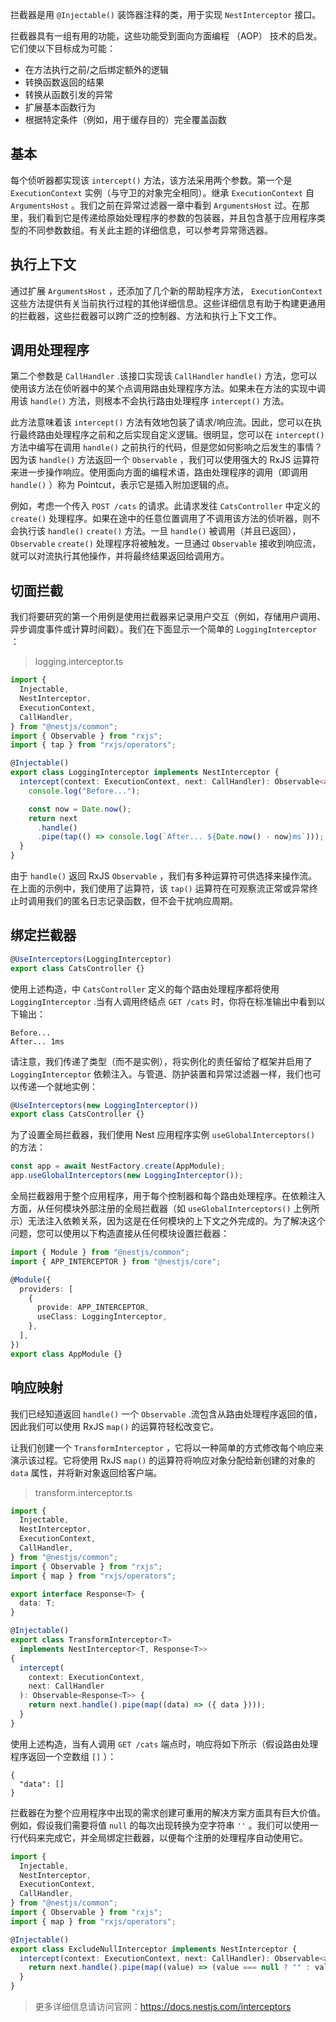 拦截器是用 `@Injectable()` 装饰器注释的类，用于实现 `NestInterceptor` 接口。

拦截器具有一组有用的功能，这些功能受到面向方面编程 （AOP） 技术的启发。它们使以下目标成为可能：

- 在方法执行之前/之后绑定额外的逻辑
- 转换函数返回的结果
- 转换从函数引发的异常
- 扩展基本函数行为
- 根据特定条件（例如，用于缓存目的）完全覆盖函数

## 基本

每个侦听器都实现该 `intercept()` 方法，该方法采用两个参数。第一个是 `ExecutionContext` 实例（与守卫的对象完全相同）。继承 `ExecutionContext` 自 `ArgumentsHost` 。我们之前在异常过滤器一章中看到 `ArgumentsHost` 过。在那里，我们看到它是传递给原始处理程序的参数的包装器，并且包含基于应用程序类型的不同参数数组。有关此主题的详细信息，可以参考异常筛选器。

## 执行上下文

通过扩展 `ArgumentsHost` ，还添加了几个新的帮助程序方法， `ExecutionContext` 这些方法提供有关当前执行过程的其他详细信息。这些详细信息有助于构建更通用的拦截器，这些拦截器可以跨广泛的控制器、方法和执行上下文工作。

## 调用处理程序

第二个参数是 `CallHandler` .该接口实现该 `CallHandler` `handle()` 方法，您可以使用该方法在侦听器中的某个点调用路由处理程序方法。如果未在方法的实现中调用该 `handle()` 方法，则根本不会执行路由处理程序 `intercept()` 方法。

此方法意味着该 `intercept()` 方法有效地包装了请求/响应流。因此，您可以在执行最终路由处理程序之前和之后实现自定义逻辑。很明显，您可以在 `intercept()` 方法中编写在调用 `handle()` 之前执行的代码，但是您如何影响之后发生的事情？因为该 `handle()` 方法返回一个 `Observable` ，我们可以使用强大的 RxJS 运算符来进一步操作响应。使用面向方面的编程术语，路由处理程序的调用（即调用 `handle()` ）称为 Pointcut，表示它是插入附加逻辑的点。

例如，考虑一个传入 `POST /cats` 的请求。此请求发往 `CatsController` 中定义的 `create()` 处理程序。如果在途中的任意位置调用了不调用该方法的侦听器，则不会执行该 `handle()` `create()` 方法。一旦 `handle()` 被调用（并且已返回）， `Observable` `create()` 处理程序将被触发。一旦通过 `Observable` 接收到响应流，就可以对流执行其他操作，并将最终结果返回给调用方。

## 切面拦截

我们将要研究的第一个用例是使用拦截器来记录用户交互（例如，存储用户调用、异步调度事件或计算时间戳）。我们在下面显示一个简单的 `LoggingInterceptor` ：

> logging.interceptor.ts

```ts
import {
  Injectable,
  NestInterceptor,
  ExecutionContext,
  CallHandler,
} from "@nestjs/common";
import { Observable } from "rxjs";
import { tap } from "rxjs/operators";

@Injectable()
export class LoggingInterceptor implements NestInterceptor {
  intercept(context: ExecutionContext, next: CallHandler): Observable<any> {
    console.log("Before...");

    const now = Date.now();
    return next
      .handle()
      .pipe(tap(() => console.log(`After... ${Date.now() - now}ms`)));
  }
}
```

由于 `handle()` 返回 RxJS `Observable` ，我们有多种运算符可供选择来操作流。在上面的示例中，我们使用了运算符，该 `tap()` 运算符在可观察流正常或异常终止时调用我们的匿名日志记录函数，但不会干扰响应周期。

## 绑定拦截器

```typescript
@UseInterceptors(LoggingInterceptor)
export class CatsController {}
```

使用上述构造，中 `CatsController` 定义的每个路由处理程序都将使用 `LoggingInterceptor` .当有人调用终结点 `GET /cats` 时，你将在标准输出中看到以下输出：

```
Before...
After... 1ms
```

请注意，我们传递了类型（而不是实例），将实例化的责任留给了框架并启用了 `LoggingInterceptor` 依赖注入。与管道、防护装置和异常过滤器一样，我们也可以传递一个就地实例：

```typescript
@UseInterceptors(new LoggingInterceptor())
export class CatsController {}
```

为了设置全局拦截器，我们使用 Nest 应用程序实例 `useGlobalInterceptors()` 的方法：

```ts
const app = await NestFactory.create(AppModule);
app.useGlobalInterceptors(new LoggingInterceptor());
```

全局拦截器用于整个应用程序，用于每个控制器和每个路由处理程序。在依赖注入方面，从任何模块外部注册的全局拦截器（如 `useGlobalInterceptors()` 上例所示）无法注入依赖关系，因为这是在任何模块的上下文之外完成的。为了解决这个问题，您可以使用以下构造直接从任何模块设置拦截器：

```ts
import { Module } from "@nestjs/common";
import { APP_INTERCEPTOR } from "@nestjs/core";

@Module({
  providers: [
    {
      provide: APP_INTERCEPTOR,
      useClass: LoggingInterceptor,
    },
  ],
})
export class AppModule {}
```

## 响应映射

我们已经知道返回 `handle()` 一个 `Observable` .流包含从路由处理程序返回的值，因此我们可以使用 RxJS `map()` 的运算符轻松改变它。

让我们创建一个 `TransformInterceptor` ，它将以一种简单的方式修改每个响应来演示该过程。它将使用 RxJS `map()` 的运算符将响应对象分配给新创建的对象的 `data` 属性，并将新对象返回给客户端。

> transform.interceptor.ts

```ts
import {
  Injectable,
  NestInterceptor,
  ExecutionContext,
  CallHandler,
} from "@nestjs/common";
import { Observable } from "rxjs";
import { map } from "rxjs/operators";

export interface Response<T> {
  data: T;
}

@Injectable()
export class TransformInterceptor<T>
  implements NestInterceptor<T, Response<T>>
{
  intercept(
    context: ExecutionContext,
    next: CallHandler
  ): Observable<Response<T>> {
    return next.handle().pipe(map((data) => ({ data })));
  }
}
```

使用上述构造，当有人调用 `GET /cats` 端点时，响应将如下所示（假设路由处理程序返回一个空数组 `[]` ）：

```
{
  "data": []
}
```

拦截器在为整个应用程序中出现的需求创建可重用的解决方案方面具有巨大价值。例如，假设我们需要将值 `null` 的每次出现转换为空字符串 `''` 。我们可以使用一行代码来完成它，并全局绑定拦截器，以便每个注册的处理程序自动使用它。

```typescript
import {
  Injectable,
  NestInterceptor,
  ExecutionContext,
  CallHandler,
} from "@nestjs/common";
import { Observable } from "rxjs";
import { map } from "rxjs/operators";

@Injectable()
export class ExcludeNullInterceptor implements NestInterceptor {
  intercept(context: ExecutionContext, next: CallHandler): Observable<any> {
    return next.handle().pipe(map((value) => (value === null ? "" : value)));
  }
}
```

> 更多详细信息请访问官网：https://docs.nestjs.com/interceptors
